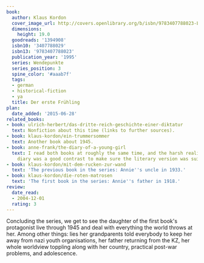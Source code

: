 ```yaml
---
book:
  author: Klaus Kordon
  cover_image_url: http://covers.openlibrary.org/b/isbn/9783407788023-L.jpg
  dimensions:
    height: 19.0
  goodreads: '1394908'
  isbn10: '3407788029'
  isbn13: '9783407788023'
  publication_year: '1995'
  series: Wendepunkte
  series_position: 3
  spine_color: '#aaab7f'
  tags:
  - german
  - historical-fiction
  - ya
  title: Der erste Frühling
plan:
  date_added: '2015-06-28'
related_books:
- book: ulrich-herbert/das-dritte-reich-geschichte-einer-diktatur
  text: Nonfiction about this time (links to further sources).
- book: klaus-kordon/ein-trummersommer
  text: Another book about 1945.
- book: anne-frank/the-diary-of-a-young-girl
  text: I read both books at roughly the same time, and the harsh reality of Anne's
    diary was a good contrast to make sure the literary version was suitably serious.
- book: klaus-kordon/mit-dem-rucken-zur-wand
  text: 'The previous book in the series: Annie''s uncle in 1933.'
- book: klaus-kordon/die-roten-matrosen
  text: 'The first book in the series: Annie''s father in 1918.'
review:
  date_read:
  - 2004-12-01
  rating: 3
---
```


Concluding the series, we get to see the daughter of the first book's protagonist live through 1945 and deal with
everything the world throws at her. Among other things: lies her grandparents told everybody to keep her away from nazi
youth organisations, her father returning from the KZ, her whole worldview toppling along with her country, practical
post-war problems, and adolescence.
